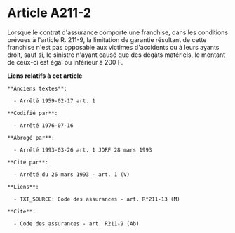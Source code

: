 # Article A211-2

Lorsque le contrat d'assurance comporte une franchise, dans les conditions prévues à l'article R. 211-9, la limitation de
garantie résultant de cette franchise n'est pas opposable aux victimes d'accidents ou à leurs ayants droit, sauf si, le
sinistre n'ayant causé que des dégâts matériels, le montant de ceux-ci est égal ou inférieur à 200 F.

**Liens relatifs à cet article**

	**Anciens textes**:

	  - Arrêté 1959-02-17 art. 1

	**Codifié par**:

	  - Arrêté 1976-07-16

	**Abrogé par**:

	  - Arrêté 1993-03-26 art. 1 JORF 28 mars 1993

	**Cité par**:

	  - Arrêté du 26 mars 1993 - art. 1 (V)

	**Liens**:

	  - TXT_SOURCE: Code des assurances - art. R*211-13 (M)

	**Cite**:

	  - Code des assurances - art. R211-9 (Ab)
